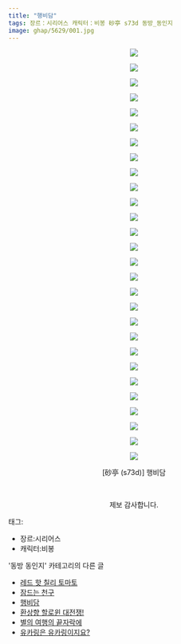 ```yaml
---
title: "행비담"
tags: 장르：시리어스 캐릭터：비봉 砂亭 s73d 동방_동인지
image: ghap/5629/001.jpg
---
```

<div class="article">
<p style="text-align: center; clear: none; float: none;"><img src="{{ site.nasurl }}/ghap/5629/001.jpg"/></p>
<p style="text-align: center; clear: none; float: none;"><img src="{{ site.nasurl }}/ghap/5629/002.jpg"/></p>
<p style="text-align: center; clear: none; float: none;"><img src="{{ site.nasurl }}/ghap/5629/003.jpg"/></p>
<p style="text-align: center; clear: none; float: none;"><img src="{{ site.nasurl }}/ghap/5629/004.jpg"/></p>
<p style="text-align: center; clear: none; float: none;"><img src="{{ site.nasurl }}/ghap/5629/005.jpg"/></p>
<p style="text-align: center; clear: none; float: none;"><img src="{{ site.nasurl }}/ghap/5629/006.jpg"/></p>
<p style="text-align: center; clear: none; float: none;"><img src="{{ site.nasurl }}/ghap/5629/007.jpg"/></p>
<p style="text-align: center; clear: none; float: none;"><img src="{{ site.nasurl }}/ghap/5629/008.jpg"/></p>
<p style="text-align: center; clear: none; float: none;"><img src="{{ site.nasurl }}/ghap/5629/009.jpg"/></p>
<p style="text-align: center; clear: none; float: none;"><img src="{{ site.nasurl }}/ghap/5629/010.jpg"/></p>
<p style="text-align: center; clear: none; float: none;"><img src="{{ site.nasurl }}/ghap/5629/011.jpg"/></p>
<p style="text-align: center; clear: none; float: none;"><img src="{{ site.nasurl }}/ghap/5629/012.jpg"/></p>
<p style="text-align: center; clear: none; float: none;"><img src="{{ site.nasurl }}/ghap/5629/013.jpg"/></p>
<p style="text-align: center; clear: none; float: none;"><img src="{{ site.nasurl }}/ghap/5629/014.jpg"/></p>
<p style="text-align: center; clear: none; float: none;"><img src="{{ site.nasurl }}/ghap/5629/015.jpg"/></p>
<p style="text-align: center; clear: none; float: none;"><img src="{{ site.nasurl }}/ghap/5629/016.jpg"/></p>
<p style="text-align: center; clear: none; float: none;"><img src="{{ site.nasurl }}/ghap/5629/017.jpg"/></p>
<p style="text-align: center; clear: none; float: none;"><img src="{{ site.nasurl }}/ghap/5629/018.jpg"/></p>
<p style="text-align: center; clear: none; float: none;"><img src="{{ site.nasurl }}/ghap/5629/019.jpg"/></p>
<p style="text-align: center; clear: none; float: none;"><img src="{{ site.nasurl }}/ghap/5629/020.jpg"/></p>
<p style="text-align: center; clear: none; float: none;"><img src="{{ site.nasurl }}/ghap/5629/021.jpg"/></p>
<p style="text-align: center; clear: none; float: none;"><img src="{{ site.nasurl }}/ghap/5629/022.jpg"/></p>
<p style="text-align: center; clear: none; float: none;"><img src="{{ site.nasurl }}/ghap/5629/023.jpg"/></p>
<p style="text-align: center; clear: none; float: none;"><img src="{{ site.nasurl }}/ghap/5629/024.jpg"/></p>
<p style="text-align: center; clear: none; float: none;"><img src="{{ site.nasurl }}/ghap/5629/025.jpg"/></p>
<p style="text-align: center; clear: none; float: none;"><img src="{{ site.nasurl }}/ghap/5629/026.jpg"/></p>
<p style="text-align: center; clear: none; float: none;"><img src="{{ site.nasurl }}/ghap/5629/027.jpg"/></p>
<p style="text-align: center; clear: none; float: none;"><img src="{{ site.nasurl }}/ghap/5629/028.jpg"/></p>
<p style="text-align: center; clear: none; float: none;">[砂亭 (s73d)] 행비담</p>
<p style="text-align: center; clear: none; float: none;"><br/></p>
<p style="text-align: center; clear: none; float: none;">제보 감사합니다.</p>
</div><div class="tagTrail">
<p>태그: </p>
<ul>
<li>장르:시리어스</li>
<li>캐릭터:비봉</li>
</ul>
</div><div class="another">
<p>'동방 동인지' 카테고리의 다른 글</p>
<ul>
<li><a href="/2019-01-20-ghap_5631">레드 핫 칠리 토마토</a></li>
<li><a href="/2019-01-20-ghap_5630">잠드는 천구</a></li>
<li><a href="/2019-01-19-ghap_5629">행비담</a></li>
<li><a href="/2019-01-18-ghap_5628">환상향 할로윈 대전쟁!</a></li>
<li><a href="/2019-01-16-ghap_5595">별의 여행의 끝자락에</a></li>
<li><a href="/2019-01-15-ghap_5588">유카링은 유카링이지요?</a></li>
</ul>
</div>